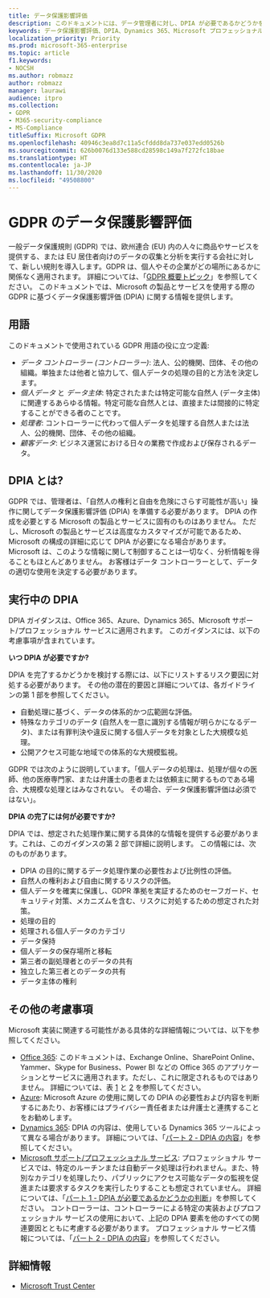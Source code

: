 ```yaml
---
title: データ保護影響評価
description: このドキュメントには、データ管理者に対し、DPIA が必要であるかどうかを判断し、必要な場合には DPIA に含める詳細情報を決定する上で役立つ情報が記載されています。
keywords: データ保護影響評価、DPIA、Dynamics 365、Microsoft プロフェッショナル サービス、Microsoft 365、Microsoft 365 ドキュメント、GDPR
localization_priority: Priority
ms.prod: microsoft-365-enterprise
ms.topic: article
f1.keywords:
- NOCSH
ms.author: robmazz
author: robmazz
manager: laurawi
audience: itpro
ms.collection:
- GDPR
- M365-security-compliance
- MS-Compliance
titleSuffix: Microsoft GDPR
ms.openlocfilehash: 40946c3ea8d7c11a5cfddd8da737e037edd0526b
ms.sourcegitcommit: 626b0076d133e588cd28598c149a7f272fc18bae
ms.translationtype: HT
ms.contentlocale: ja-JP
ms.lasthandoff: 11/30/2020
ms.locfileid: "49508800"
---
```

# <a name="data-protection-impact-assessment-for-the-gdpr"></a>GDPR のデータ保護影響評価

一般データ保護規則 (GDPR) では、欧州連合 (EU) 内の人々に商品やサービスを提供する、または EU 居住者向けのデータの収集と分析を実行する会社に対して、新しい規則を導入します。GDPR は、個人やその企業がどの場所にあるかに関係なく適用されます。 詳細については、「[GDPR 概要トピック](gdpr.md)」を参照してください。 このドキュメントでは、Microsoft の製品とサービスを使用する際の GDPR に基づくデータ保護影響評価 (DPIA) に関する情報を提供します。

## <a name="terminology"></a>用語

このドキュメントで使用されている GDPR 用語の役に立つ定義:

- *データ コントローラー (コントローラー)*: 法人、公的機関、団体、その他の組織。単独または他者と協力して、個人データの処理の目的と方法を決定します。  
- *個人データ* と *データ主体*: 特定されたまたは特定可能な自然人 (データ主体) に関連するあらゆる情報。特定可能な自然人とは、直接または間接的に特定することができる者のことです。  
- *処理者*: コントローラーに代わって個人データを処理する自然人または法人、公的機関、団体、その他の組織。  
- *顧客データ*: ビジネス運営における日々の業務で作成および保存されるデータ。

## <a name="what-is-a-dpia"></a>DPIA とは?

GDPR では、管理者は、「自然人の権利と自由を危険にさらす可能性が高い」操作に関してデータ保護影響評価 (DPIA) を準備する必要があります。 DPIA の作成を必要とする Microsoft の製品とサービスに固有のものはありません。 ただし、Microsoft の製品とサービスは高度なカスタマイズが可能であるため、Microsoft の構成の詳細に応じて DPIA が必要になる場合があります。 Microsoft は、このような情報に関して制御することは一切なく、分析情報を得ることもほとんどありません。 お客様はデータ コントローラーとして、データの適切な使用を決定する必要があります。

## <a name="dpia-in-action"></a>実行中の DPIA

DPIA ガイダンスは、Office 365、Azure、Dynamics 365、Microsoft サポート/プロフェッショナル サービスに適用されます。 このガイダンスには、以下の考慮事項が含まれています。

**いつ DPIA が必要ですか?**

DPIA を完了するかどうかを検討する際には、以下にリストするリスク要因に対処する必要があります。 その他の潜在的要因と詳細については、各ガイドラインの第 1 部を参照してください。  

- 自動処理に基づく、データの体系的かつ広範囲な評価。  
- 特殊なカテゴリのデータ (自然人を一意に識別する情報が明らかになるデータ)、または有罪判決や違反に関する個人データを対象とした大規模な処理。
- 公開アクセス可能な地域での体系的な大規模監視。

GDPR では次のように説明しています。「個人データの処理は、処理が個々の医師、他の医療専門家、または弁護士の患者または依頼主に関するものである場合、大規模な処理とはみなされない。 その場合、データ保護影響評価は必須ではない」。

**DPIA の完了には何が必要ですか?**

DPIA では、想定された処理作業に関する具体的な情報を提供する必要があります。これは、このガイダンスの第 2 部で詳細に説明します。 この情報には、次のものがあります。

- DPIA の目的に関するデータ処理作業の必要性および比例性の評価。  
- 自然人の権利および自由に関するリスクの評価。
- 個人データを確実に保護し、GDPR 準拠を実証するためのセーフガード、セキュリティ対策、メカニズムを含む、リスクに対処するための想定された対策。
- 処理の目的  
- 処理される個人データのカテゴリ  
- データ保持  
- 個人データの保存場所と移転  
- 第三者の副処理者とのデータの共有  
- 独立した第三者とのデータの共有  
- データ主体の権利

## <a name="additional-considerations"></a>その他の考慮事項

Microsoft 実装に関連する可能性がある具体的な詳細情報については、以下を参照してください。

- [Office 365](gdpr-dpia-office365.md): このドキュメントは、Exchange Online、SharePoint Online、Yammer、Skype for Business、Power BI などの Office 365 のアプリケーションとサービスに適用されます。ただし、これに限定されるものではありません。 詳細については、表 [1](https://docs.microsoft.com/microsoft-365/compliance/gdpr-dpia-office365#part-1--determining-whether-a-dpia-is-needed) と [2](https://docs.microsoft.com/microsoft-365/compliance/gdpr-dpia-office365#part-2--contents-of-a-dpia) を参照してください。  
- [Azure](gdpr-dpia-azure.md): Microsoft Azure の使用に関しての DPIA の必要性および内容を判断するにあたり、お客様にはプライバシー責任者または弁護士と連携することをお勧めします。  
- [Dynamics 365](gdpr-dpia-dynamics.md): DPIA の内容は、使用している Dynamics 365 ツールによって異なる場合があります。 詳細については、「[パート 2 - DPIA の内容](https://docs.microsoft.com/microsoft-365/compliance/gdpr-dpia-dynamics#part-2--contents-of-a-dpia)」を参照してください。
- [Microsoft サポート/プロフェッショナル サービス](gdpr-dpia-prof-services.md): プロフェッショナル サービスでは、特定のルーチンまたは自動データ処理は行われません。また、特別なカテゴリを処理したり、パブリックにアクセス可能なデータの監視を促進または要求するタスクを実行したりすることも想定されていません。 詳細については、「[パート 1 - DPIA が必要であるかどうかの判断](https://docs.microsoft.com/microsoft-365/compliance/gdpr-dpia-prof-services#part-1--determining-whether-a-dpia-is-needed)」を参照してください。 コントローラーは、コントローラーによる特定の実装およびプロフェッショナル サービスの使用において、上記の DPIA 要素を他のすべての関連要因とともに考慮する必要があります。 プロフェッショナル サービス情報については、「[パート 2 - DPIA の内容](https://docs.microsoft.com/microsoft-365/compliance/gdpr-dpia-prof-services#part-2--contents-of-a-dpia)」を参照してください。

## <a name="learn-more"></a>詳細情報

- [Microsoft Trust Center](https://www.microsoft.com/trust-center/privacy/gdpr-overview)
